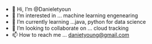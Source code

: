 - 👋 Hi, I’m @Danieletyoun
- 👀 I’m interested in ... machine learning engenearing
- 🌱 I’m currently learning ...java, python for data science
- 💞️ I’m looking to collaborate on ... cloud tracking
- 📫 How to reach me ... danietyoung@gmail.com

<!---
Danieletyoun/Danieletyoun is a ✨ special ✨ repository because its `README.md` (this file) appears on your GitHub profile.
You can click the Preview link to take a look at your changes.
--->
